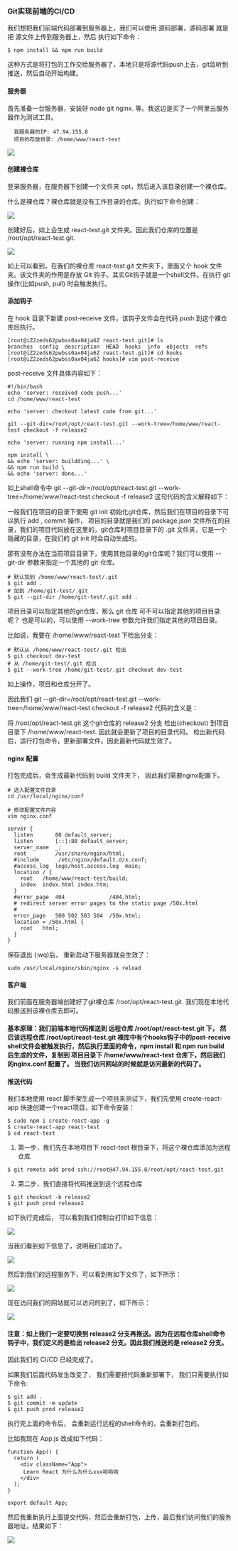 
### Git实现前端的CI/CD

  我们想把我们前端代码部署到服务器上，我们可以使用 源码部署，源码部署 就是 把 源文件上传到服务器上，然后 执行如下命令：
```
$ npm install && npm run build
```
  这种方式是将打包的工作交给服务器了，本地只是将源代码push上去，git监听到推送，然后自动开始构建。

#### 服务器

  首先准备一台服务器，安装好 node git nginx. 等。我这边是买了一个阿里云服务器作为测试工具。
```
  我服务器的IP: 47.94.155.8
  项目的存放目录: /home/www/react-test
```
<img src="https://raw.githubusercontent.com/kongzhi0707/front-end-learn/master/images/51.jpg" /> <br />

#### 创建裸仓库

  登录服务器，在服务器下创建一个文件夹 opt，然后进入该目录创建一个裸仓库。

  什么是裸仓库？裸仓库就是没有工作目录的仓库。执行如下命令创建：

<img src="https://raw.githubusercontent.com/kongzhi0707/front-end-learn/master/images/52.jpg" /> <br />

  创建好后，如上会生成 react-test.git 文件夹。因此我们仓库的位置是 /root/opt/react-test.git.

<img src="https://raw.githubusercontent.com/kongzhi0707/front-end-learn/master/images/53.jpg" /> <br />

  如上可以看到，在我们的裸仓库 react-test.git 文件夹下，里面又个 hook 文件夹。该文件夹的作用是存放 Git 钩子。其实Git钩子就是一个shell文件。在执行 git 操作(比如push, pull) 时会触发执行。

#### 添加钩子

  在 hook 目录下新建 post-receive 文件，该钩子文件会在代码 push 到这个裸仓库后执行。
```
[root@iZ2zeds62pwbss0ax04ja6Z react-test.git]# ls
branches  config  description  HEAD  hooks  info  objects  refs
[root@iZ2zeds62pwbss0ax04ja6Z react-test.git]# cd hooks
[root@iZ2zeds62pwbss0ax04ja6Z hooks]# vim post-receive
```
  post-receive 文件具体内容如下：
```
#!/bin/bash
echo 'server: received code push...'
cd /home/www/react-test

echo 'server: checkout latest code from git...'

git --git-dir=/root/opt/react-test.git --work-tree=/home/www/react-test checkout -f release2

echo 'server: running npm install...'

npm install \
&& echo 'server: buildding...' \
&& npm run build \
&& echo 'server: done...'
```
  如上shell命令中 git --git-dir=/root/opt/react-test.git --work-tree=/home/www/react-test checkout -f release2 这句代码的含义解释如下：

  一般我们在项目的目录下使用 git init 初始化git仓库，然后我们在项目的目录下可以执行 add , commit 操作， 项目的目录就是我们的 package.json 文件所在的目录，我们的项目代码放在这里的，git仓库时项目目录下的 .git 文件夹，它是一个隐藏的目录，在我们的 git init 时会自动生成的。

  那有没有办法在当前项目目录下，使用其他目录的git仓库呢？我们可以使用 --git-dir 参数来指定一个其他的 git 仓库。
```
# 默认加到 /home/www/react-test/.git
$ git add .
# 加到 /home/git-test/.git
$ git --git-dir /home/git-test/.git add .
```
  项目目录可以指定其他的git仓库，那么 git 仓库 可不可以指定其他的项目目录呢？ 也是可以的，可以使用 --work-tree 参数允许我们指定其他的项目目录。

  比如说，我要在 /home/www/react-test 下检出分支：
```
# 默认从 /home/www/react-test/.git 检出
$ git checkout dev-test
# 从 /home/git-test/.git 检出
$ git --work-tree /home/git-test/.git checkout dev-test
```
  如上操作，项目和仓库分开了。

  因此我们 git --git-dir=/root/opt/react-test.git --work-tree=/home/www/react-test checkout -f release2 代码的含义是：

  将 /root/opt/react-test.git 这个git仓库的 release2 分支 检出(checkout) 到项目目录下 /home/www/react-test. 因此就会更新了项目的目录代码。
  检出新代码后，运行打包命令，更新部署文件。因此最新代码就生效了。

#### nginx 配置

  打包完成后，会生成最新代码到 build 文件夹下， 因此我们需要nginx配置下。
```
# 进入配置文件目录
cd /usr/local/nginx/conf

# 修改配置文件内容
vim nginx.conf
```
```
server {
  listen       80 default_server;
  listen       [::]:80 default_server;
  server_name  _;
  root         /usr/share/nginx/html;
  #include      /etc/nginx/default.d/x.conf;
  #access_log  logs/host.access.log  main;
  location / {
    root   /home/www/react-test/build;
    index  index.html index.htm;
  }
  #error_page  404              /404.html;
  # redirect server error pages to the static page /50x.html
  #
  error_page   500 502 503 504  /50x.html;
  location = /50x.html {
    root   html;
  }
}
```
保存退出 (:wq)后， 重新启动下服务器就会生效了：
```
sudo /usr/local/nginx/sbin/nginx -s reload
```
#### 客户端

我们前面在服务器端创建好了git裸仓库 /root/opt/react-test.git. 我们现在本地代码推送到该裸仓库去即可。

#### 基本原理：我们前端本地代码推送到 远程仓库 /root/opt/react-test.git 下， 然后该远程仓库 /root/opt/react-test.git 裸库中有个hooks钩子中的post-receive shell文件会被触发执行，然后执行里面的命令，npm install 和 npm run build 后生成的文件，复制到 项目目录下 /home/www/react-test 仓库下，然后我们的nginx.conf 配置了。 当我们访问网站的时候就是访问最新的代码了。

#### 推送代码

  我们本地使用 react 脚手架生成一个项目来测试下，我们先使用 create-react-app 快速创建一个react项目，如下命令安装：
```
$ sudo npm i create-react-app -g
$ create-react-app react-test
$ cd react-test
```
1) 第一步，我们先在本地项目下 react-test 根目录下，将这个裸仓库添加为远程仓库
```
$ git remote add prod ssh://root@47.94.155.8/root/opt/react-test.git
```
2) 第二步，我们直接将代码推送到这个远程仓库
```
$ git checkout -b release2
$ git push prod release2
```
如下执行完成后， 可以看到我们控制台打印如下信息：

<img src="https://raw.githubusercontent.com/kongzhi0707/front-end-learn/master/images/54.jpg" /> <br />

当我们看到如下信息了，说明我们成功了。

<img src="https://raw.githubusercontent.com/kongzhi0707/front-end-learn/master/images/55.jpg" /> <br />

然后到我们的远程服务下，可以看到有如下文件了，如下所示：

<img src="https://raw.githubusercontent.com/kongzhi0707/front-end-learn/master/images/56.jpg" /> <br />

现在访问我们的网站就可以访问的到了，如下所示：

<img src="https://raw.githubusercontent.com/kongzhi0707/front-end-learn/master/images/57.jpg" /> <br />

#### 注意：如上我们一定要切换到 release2 分支再推送。因为在远程仓库shell命令钩子中，我们定义的是检出 release2 分支。因此我们推送的是 release2 分支。
因此我们的 CI/CD 已经完成了。

如果我们后面代码发生改变了， 我们需要把代码重新部署下， 我们只需要执行如下命令:
```
$ git add .
$ git commit -m update
$ git push prod release2
```
执行完上面的命令后， 会重新运行远程的shell命令的，会重新打包的。

比如我现在 App.js 改成如下代码：
```
function App() {
  return (
    <div className="App">
     Learn React 为什么为什么xxx哈哈哈
    </div>
  );
}

export default App;
```
然后我重新执行上面提交代码，然后会重新打包，上传，最后我们访问我们的服务器地址，结果如下：

<img src="https://raw.githubusercontent.com/kongzhi0707/front-end-learn/master/images/58.jpg" /> <br />















